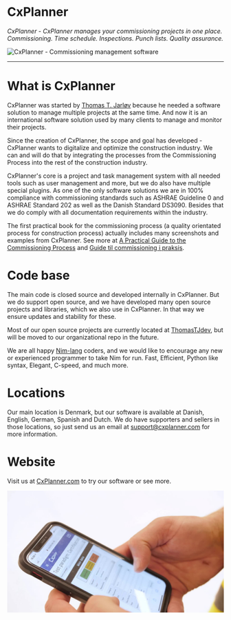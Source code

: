 # CxPlanner

*CxPlanner - CxPlanner manages your commissioning projects in one place. Commissioning. Time schedule. Inspections. Punch lists. Quality assurance.*

<img src="https://cxplanner.com/images/logo/CxPlanner_logo_black_brightBlue.svg" alt="CxPlanner - Commissioning management software">

____


# What is CxPlanner

CxPlanner was started by [Thomas T. Jarløv](https://ttj.dk) because he needed a
software solution to manage multiple projects at the same time. And now it is an
international software solution used by many clients to manage and monitor their
projects.

Since the creation of CxPlanner, the scope and goal has developed - CxPlanner
wants to digitalize and optimize the construction industry. We can and will do
that by integrating the processes from the Commissioning Process into the rest
of the construction industry.

CxPlanner's core is a project and task management system with all needed tools
such as user management and more, but we do also have multiple special plugins.
As one of the only software solutions we are in 100% compliance with commissioning
standards such as ASHRAE Guideline 0 and ASHRAE Standard 202 as well as the Danish
Standard DS3090.
Besides that we do comply with all documentation requirements within the industry.

The first practical book for the commissioning process (a quality orientated
process for construction process) actually includes many screenshots and
examples from CxPlanner. See more at [A Practical Guide to the Commissioning Process](https://cxguideline.com)
and [Guide til commissioning i praksis](https://cxguide.dk).


# Code base

The main code is closed source and developed internally in CxPlanner. But we do
support open source, and we have developed many open source projects and
libraries, which we also use in CxPlanner. In that way we ensure updates
and stability for these.

Most of our open source projects are currently located at
[ThomasTJdev](https://github.com/ThomasTJdev), but will be moved to our
organizational repo in the future.

We are all happy [Nim-lang](https://nim-lang.org/) coders, and we would like
to encourage any new or experienced programmer to take Nim for run. Fast,
Efficient, Python like syntax, Elegant, C-speed, and much more.


# Locations

Our main location is Denmark, but our software is available at Danish, English,
German, Spanish and Dutch. We do have supporters and sellers in those locations,
so just send us an email at support@cxplanner.com for more information.

# Website

Visit us at [CxPlanner.com](https://cxplanner.com) to try our software or see more.

<img src="public/images/background-CxPlanner-std.jpg" alt="CxPlanner on mobile devices">
